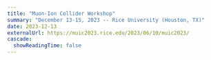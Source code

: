 ```yaml
---
title: "Muon-Ion Collider Workshop"
summary: "December 13-15, 2023 -- Rice University (Houston, TX)"
date: 2023-12-13
externalUrl: https://muic2023.rice.edu/2023/06/10/muic2023/
cascade:
  showReadingTime: false
---
```


